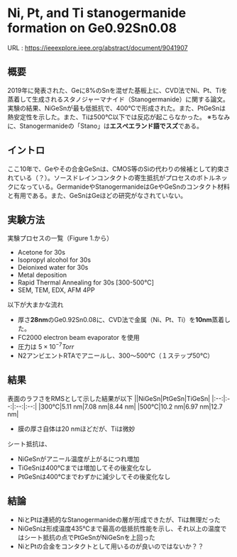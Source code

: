 # Ni, Pt, and Ti stanogermanide formation on Ge0.92Sn0.08

URL : https://ieeexplore.ieee.org/abstract/document/9041907 

## 概要
2019年に発表された、Geに8%のSnを混ぜた基板上に、CVD法でNi、Pt、Tiを蒸着して生成されるスタノジャーマナイド（Stanogermanide）に関する論文。
実験の結果、NiGeSnが最も低抵抗で、400℃で形成された。また、PtGeSnは熱安定性を示した。また、Tiは500℃以下では反応が起こらなかった。
※ちなみに、Stanogermanideの「Stano」は**エスぺエランド語でスズ**である。

## イントロ
ここ10年で、Geやその合金GeSnは、CMOS等のSiの代わりの候補として約束されている（？）。ソースドレインコンタクトの寄生抵抗がプロセスのボトルネックになっている。GermanideやStanogermanideはGeやGeSnのコンタクト材料と有用である。また、GeSnはGeほどの研究がなされていない。

## 実験方法
実験プロセスの一覧（Figure 1.から）
 - Acetone for 30s
 - Isopropyl alcohol for 30s
 - Deionixed water for 30s
 - Metal deposition
 - Rapid Thermal Annealing for 30s [300-500℃]
 - SEM, TEM, EDX, AFM 4PP

以下が大まかな流れ
- 厚さ**28nm**のGe0.92Sn0.08に、CVD法で金属（Ni、Pt、Ti）を**10nm**蒸着した。
- FC2000 electron beam evaporator を使用
- 圧力は $5×10^{-7} Torr$
- N2アンビエントRTAでアニールし、300～500℃（１ステップ50℃）

## 結果
表面のラフさをRMSとして示した結果が以下
||NiGeSn|PtGeSn|TiGeSn|
|:--:|:--:|:--:|:--:|
|300℃|5.11 nm|7.08 nm|8.44 nm|
|500℃|10.2 nm|6.97 nm|12.7 nm|

- 膜の厚さ自体は20 nmほどだが、Tiは微妙

シート抵抗は、
- NiGeSnがアニール温度が上がるにつれ増加
- TiGeSnは400℃までは増加してその後変化なし
- PtGeSnは400℃までわずかに減少してその後変化なし

## 結論
- NiとPtは連続的なStanogermanideの層が形成できたが、Tiは無理だった
- NiGeSnは形成温度435℃まで最高の低抵抗性能を示し、それ以上の温度ではシート抵抗の点でPtGeSnがNiGeSnを上回った
- NiとPtの合金をコンタクトとして用いるのが良いのではないか？？